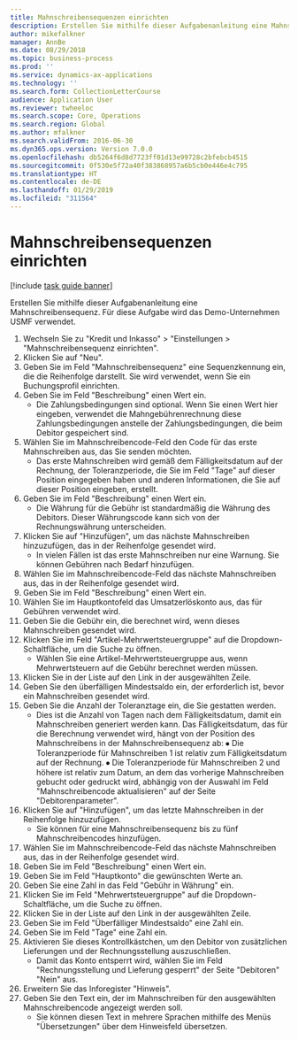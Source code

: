 ```yaml
---
title: Mahnschreibensequenzen einrichten
description: Erstellen Sie mithilfe dieser Aufgabenanleitung eine Mahnschreibensequenz.
author: mikefalkner
manager: AnnBe
ms.date: 08/29/2018
ms.topic: business-process
ms.prod: ''
ms.service: dynamics-ax-applications
ms.technology: ''
ms.search.form: CollectionLetterCourse
audience: Application User
ms.reviewer: twheeloc
ms.search.scope: Core, Operations
ms.search.region: Global
ms.author: mfalkner
ms.search.validFrom: 2016-06-30
ms.dyn365.ops.version: Version 7.0.0
ms.openlocfilehash: db5264f6d8d7723ff01d13e99728c2bfebcb4515
ms.sourcegitcommit: 0f530e5f72a40f383868957a6b5cb0e446e4c795
ms.translationtype: HT
ms.contentlocale: de-DE
ms.lasthandoff: 01/29/2019
ms.locfileid: "311564"
---
```

# <a name="create-a-collection-letter-sequence"></a>Mahnschreibensequenzen einrichten

[!include [task guide banner](../../includes/task-guide-banner.md)]

Erstellen Sie mithilfe dieser Aufgabenanleitung eine Mahnschreibensequenz. Für diese Aufgabe wird das Demo-Unternehmen USMF verwendet.

1. Wechseln Sie zu "Kredit und Inkasso" > "Einstellungen > "Mahnschreibensequenz einrichten".
2. Klicken Sie auf "Neu".
3. Geben Sie im Feld "Mahnschreibensequenz" eine Sequenzkennung ein, die die Reihenfolge darstellt. Sie wird verwendet, wenn Sie ein Buchungsprofil einrichten.
4. Geben Sie im Feld "Beschreibung" einen Wert ein.
    * Die Zahlungsbedingungen sind optional. Wenn Sie einen Wert hier eingeben, verwendet die Mahngebührenrechnung diese Zahlungsbedingungen anstelle der Zahlungsbedingungen, die beim Debitor gespeichert sind.  
5. Wählen Sie im Mahnschreibencode-Feld den Code für das erste Mahnschreiben aus, das Sie senden möchten.
    * Das erste Mahnschreiben wird gemäß dem Fälligkeitsdatum auf der Rechnung, der Toleranzperiode, die Sie im Feld "Tage" auf dieser Position eingegeben haben und anderen Informationen, die Sie auf dieser Position eingeben, erstellt.  
6. Geben Sie im Feld "Beschreibung" einen Wert ein.
    * Die Währung für die Gebühr ist standardmäßig die Währung des Debitors. Dieser Währungscode kann sich von der Rechnungswährung unterscheiden.  
7. Klicken Sie auf "Hinzufügen", um das nächste Mahnschreiben hinzuzufügen, das in der Reihenfolge gesendet wird.
    * In vielen Fällen ist das erste Mahnschreiben nur eine Warnung. Sie können Gebühren nach Bedarf hinzufügen.  
8. Wählen Sie im Mahnschreibencode-Feld das nächste Mahnschreiben aus, das in der Reihenfolge gesendet wird.
9. Geben Sie im Feld "Beschreibung" einen Wert ein.
10. Wählen Sie im Hauptkontofeld das Umsatzerlöskonto aus, das für Gebühren verwendet wird.
11. Geben Sie die Gebühr ein, die berechnet wird, wenn dieses Mahnschreiben gesendet wird.
12. Klicken Sie im Feld "Artikel-Mehrwertsteuergruppe" auf die Dropdown-Schaltfläche, um die Suche zu öffnen.
    * Wählen Sie eine Artikel-Mehrwertsteuergruppe aus, wenn Mehrwertsteuern auf die Gebühr berechnet werden müssen.  
13. Klicken Sie in der Liste auf den Link in der ausgewählten Zeile.
14. Geben Sie den überfälligen Mindestsaldo ein, der erforderlich ist, bevor ein Mahnschreiben gesendet wird.
15. Geben Sie die Anzahl der Toleranztage ein, die Sie gestatten werden.
    * Dies ist die Anzahl von Tagen nach dem Fälligkeitsdatum, damit ein Mahnschreiben generiert werden kann. Das Fälligkeitsdatum, das für die Berechnung verwendet wird, hängt von der Position des Mahnschreibens in der Mahnschreibensequenz ab: ⦁ Die Toleranzperiode für Mahnschreiben 1 ist relativ zum Fälligkeitsdatum auf der Rechnung.  ⦁ Die Toleranzperiode für Mahnschreiben 2 und höhere ist relativ zum Datum, an dem das vorherige Mahnschreiben gebucht oder gedruckt wird, abhängig von der Auswahl im Feld "Mahnschreibencode aktualisieren" auf der Seite "Debitorenparameter".  
16. Klicken Sie auf "Hinzufügen", um das letzte Mahnschreiben in der Reihenfolge hinzuzufügen.
    * Sie können für eine Mahnschreibensequenz bis zu fünf Mahnschreibencodes hinzufügen.  
17. Wählen Sie im Mahnschreibencode-Feld das nächste Mahnschreiben aus, das in der Reihenfolge gesendet wird.
18. Geben Sie im Feld "Beschreibung" einen Wert ein.
19. Geben Sie im Feld "Hauptkonto" die gewünschten Werte an.
20. Geben Sie eine Zahl in das Feld "Gebühr in Währung" ein.
21. Klicken Sie im Feld "Mehrwertsteuergruppe" auf die Dropdown-Schaltfläche, um die Suche zu öffnen.
22. Klicken Sie in der Liste auf den Link in der ausgewählten Zeile.
23. Geben Sie im Feld "Überfälliger Mindestsaldo" eine Zahl ein.
24. Geben Sie im Feld "Tage" eine Zahl ein.
25. Aktivieren Sie dieses Kontrollkästchen, um den Debitor von zusätzlichen Lieferungen und der Rechnungsstellung auszuschließen.
    * Damit das Konto entsperrt wird, wählen Sie im Feld "Rechnungsstellung und Lieferung gesperrt" der Seite "Debitoren" "Nein" aus.  
26. Erweitern Sie das Inforegister "Hinweis".
27. Geben Sie den Text ein, der im Mahnschreiben für den ausgewählten Mahnschreibencode angezeigt werden soll.
    * Sie können diesen Text in mehrere Sprachen mithilfe des Menüs "Übersetzungen" über dem Hinweisfeld übersetzen.  

